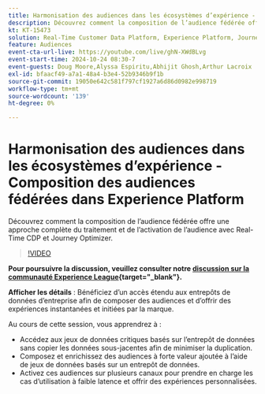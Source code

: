 ```yaml
---
title: Harmonisation des audiences dans les écosystèmes d’expérience - Composition des audiences fédérées dans Experience Platform
description: Découvrez comment la composition de l’audience fédérée offre une approche complète du traitement et de l’activation de l’audience avec Real-Time CDP et Journey Optimizer.
kt: KT-15473
solution: Real-Time Customer Data Platform, Experience Platform, Journey Optimizer
feature: Audiences
event-cta-url-live: https://youtube.com/live/ghN-XWdBLvg
event-start-time: 2024-10-24 08:30-7
event-guests: Doug Moore,Alyssa Espiritu,Abhijit Ghosh,Arthur Lacroix
exl-id: bfaacf49-a7a1-48a4-b3e4-52b9346b9f1b
source-git-commit: 19050e642c581f797cf1927a6d86d0982e998719
workflow-type: tm+mt
source-wordcount: '139'
ht-degree: 0%

---
```


# Harmonisation des audiences dans les écosystèmes d’expérience - Composition des audiences fédérées dans Experience Platform

Découvrez comment la composition de l’audience fédérée offre une approche complète du traitement et de l’activation de l’audience avec Real-Time CDP et Journey Optimizer.

>[!VIDEO](https://video.tv.adobe.com/v/3436457?quality=12&learn=on)

**Pour poursuivre la discussion, veuillez consulter notre [discussion sur la communauté Experience League](https://experienceleaguecommunities.adobe.com/t5/adobe-experience-platform/adobe-experience-league-live-harmonize-audiences-in-experience/m-p/718976?profile.language=fr#M636){target="_blank"}.**

**Afficher les détails** :
Bénéficiez d’un accès étendu aux entrepôts de données d’entreprise afin de composer des audiences et d’offrir des expériences instantanées et initiées par la marque.

Au cours de cette session, vous apprendrez à :

* Accédez aux jeux de données critiques basés sur l’entrepôt de données sans copier les données sous-jacentes afin de minimiser la duplication.
* Composez et enrichissez des audiences à forte valeur ajoutée à l’aide de jeux de données basés sur un entrepôt de données.
* Activez ces audiences sur plusieurs canaux pour prendre en charge les cas d’utilisation à faible latence et offrir des expériences personnalisées.
